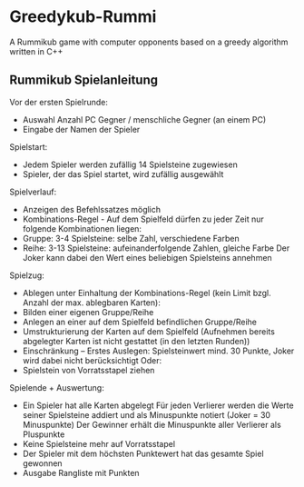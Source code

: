 # Greedykub-Rummi
A Rummikub game with computer opponents based on a greedy algorithm written in C++



## Rummikub Spielanleitung

Vor der ersten Spielrunde: 
+	Auswahl Anzahl PC Gegner / menschliche Gegner (an einem PC)
+	Eingabe der Namen der Spieler

Spielstart:
+	Jedem Spieler werden zufällig 14 Spielsteine zugewiesen
+	Spieler, der das Spiel startet, wird zufällig ausgewählt

Spielverlauf:
+	Anzeigen des Befehlssatzes möglich
+	Kombinations-Regel - Auf dem Spielfeld dürfen zu jeder Zeit nur folgende Kombinationen liegen:
+	Gruppe: 3-4 Spielsteine: selbe Zahl, verschiedene Farben
+	Reihe: 3-13 Spielsteine: aufeinanderfolgende Zahlen, gleiche Farbe
Der Joker kann dabei den Wert eines beliebigen Spielsteins annehmen

Spielzug: 
+	Ablegen unter Einhaltung der Kombinations-Regel (kein Limit bzgl. Anzahl der max. ablegbaren Karten):
+	Bilden einer eigenen Gruppe/Reihe
+	Anlegen an einer auf dem Spielfeld befindlichen Gruppe/Reihe
+	Umstrukturierung der Karten auf dem Spielfeld (Aufnehmen bereits abgelegter Karten ist nicht gestattet (in den letzten Runden))
+	Einschränkung – Erstes Auslegen: Spielsteinwert mind. 30 Punkte, Joker wird dabei nicht berücksichtigt
Oder:
+	Spielstein von Vorratsstapel ziehen

Spielende + Auswertung:
+	Ein Spieler hat alle Karten abgelegt
	Für jeden Verlierer werden die Werte seiner Spielsteine addiert und als Minuspunkte notiert (Joker = 30 Minuspunkte)
	Der Gewinner erhält die Minuspunkte aller Verlierer als Pluspunkte
+	Keine Spielsteine mehr auf Vorratsstapel
+	Der Spieler mit dem höchsten Punktewert hat das gesamte Spiel gewonnen
+	Ausgabe Rangliste mit Punkten
